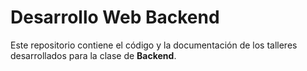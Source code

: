 # Desarrollo Web Backend

Este repositorio contiene el código y la documentación de los talleres desarrollados para la clase de **Backend**.